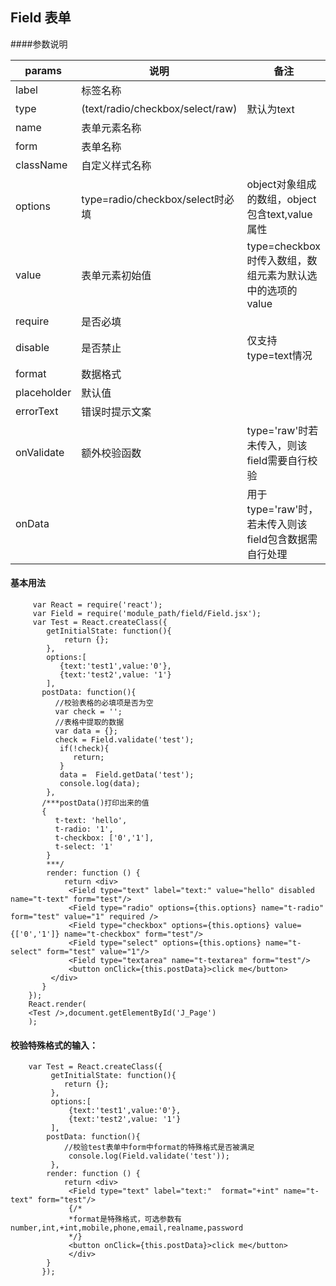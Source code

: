 ## Field 表单  

####参数说明  

params  | 说明 | 备注
-------|-----|----
label |标签名称|
type | (text/radio/checkbox/select/raw)| 默认为text
name | 表单元素名称 |
form | 表单名称 |
className | 自定义样式名称 |
options |type=radio/checkbox/select时必填 | object对象组成的数组，object包含text,value属性
value | 表单元素初始值 | type=checkbox时传入数组，数组元素为默认选中的选项的value
require | 是否必填 |
disable | 是否禁止 | 仅支持type=text情况
format | 数据格式 | 
placeholder | 默认值 |
errorText | 错误时提示文案 | 
onValidate | 额外校验函数 | type='raw'时若未传入，则该field需要自行校验
onData | |用于type='raw'时，若未传入则该field包含数据需自行处理
   
  
#### 基本用法

```
     var React = require('react');
     var Field = require('module_path/field/Field.jsx');
     var Test = React.createClass({
	    getInitialState: function(){
            return {};
	    },
	    options:[
		   {text:'test1',value:'0'},
		   {text:'test2',value: '1'}
		],
	   postData: function(){
	      //校验表格的必填项是否为空
	      var check = '';
	      //表格中提取的数据
          var data = {};
          check = Field.validate('test');
	       if(!check){
	          return;
	       }
	       data =  Field.getData('test');   
	       console.log(data);
	    },
	   /***postData()打印出来的值
	   {
	      t-text: 'hello',
	      t-radio: '1',
	      t-checkbox: ['0','1'],
	      t-select: '1'
	    }
	    ***/
	    render: function () {
		    return <div>
		     <Field type="text" label="text:" value="hello" disabled name="t-text" form="test"/>
		     <Field type="radio" options={this.options} name="t-radio" form="test" value="1" required />
		     <Field type="checkbox" options={this.options} value={['0','1']} name="t-checkbox" form="test"/>
		     <Field type="select" options={this.options} name="t-select" form="test" value="1"/>
		     <Field type="textarea" name="t-textarea" form="test"/>
		     <button onClick={this.postData}>click me</button>
		 </div>
	   }
    });
    React.render(
	<Test />,document.getElementById('J_Page')
	);

```


#### 校验特殊格式的输入：
  
```
    var Test = React.createClass({
	     getInitialState: function(){
            return {};
	     },
	     options:[
		     {text:'test1',value:'0'},
		     {text:'test2',value: '1'}
		 ],
	    postData: function(){
	        //校验test表单中form中format的特殊格式是否被满足
		     console.log(Field.validate('test')); 
	     },
	    render: function () {
		    return <div>
		     <Field type="text" label="text:"  format="+int" name="t-text" form="test"/>
		     {/*
		     *format是特殊格式，可选参数有number,int,+int,mobile,phone,email,realname,password
		     */}
		     <button onClick={this.postData}>click me</button>
		     </div>
	    }
       });	
       
```


